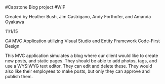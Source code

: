 #Capstone Blog project
#WIP

Created by Heather Bush, Jim Castrigano, Andy Forthofer, and Amanda Oyakawa

11/1/15

C# MVC Application utilizing Visual Studio and Entity Framework Code-First Design

This MVC application simulates a blog where our client would like to create new posts, and static pages. 
They should be able to add photos, tags, and use a WYSIWYG text editor. They can edit and delete these. 
They would also like their employees to make posts, but only they can approve and publish them. 




